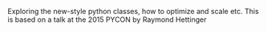 Exploring the new-style python classes, how to optimize and scale etc.
This is based on a talk at the 2015 PYCON by Raymond Hettinger
